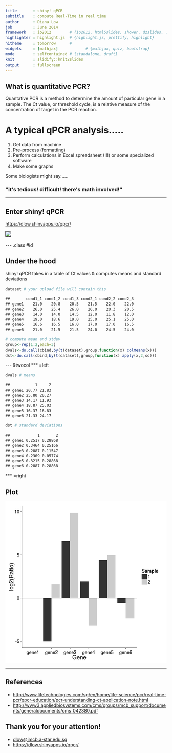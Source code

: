 ```yaml
---
title       : shiny! qPCR
subtitle    : compute Real-Time in real time 
author      : Diana Low
job         : June 2014
framework   : io2012        # {io2012, html5slides, shower, dzslides, ...}
highlighter : highlight.js  # {highlight.js, prettify, highlight}
hitheme     : tomorrow      # 
widgets     : [mathjax]            # {mathjax, quiz, bootstrap}
mode        : selfcontained # {standalone, draft}
knit        : slidify::knit2slides
output      : fullscreen
---   
```


## What is quantitative PCR?

Quantative PCR is a method to determine the amount of particular gene in a sample. 
The Ct value, or threshold cycle, is a relative measure of the concentration of target in the PCR reaction.

# A typical qPCR analysis.....

1. Get data from machine
2. Pre-process (formatting)
3. Perform calculations in Excel spreadsheet (!!!) or some specialized software
4. Make some graphs

Some biologists might say...... <h3 class="red2">"it's tedious! difficult! there's math involved!"</h3>

---

## Enter shiny! qPCR 
https://dlow.shinyapps.io/qpcr/

<img style="border:1px solid black" src="https://raw.githubusercontent.com/dianalow/dianalow.github.io/master/images/qpcr_snapshot.png" width=800>

--- .class #id 
## Under the hood
shiny! qPCR takes in a table of Ct values & computes means and standard deviations


```r
dataset # your upload file will contain this
```

```
##       cond1_1 cond1_2 cond1_3 cond2_1 cond2_2 cond2_3
## gene1    21.0    20.8    20.5    21.5    22.0    22.0
## gene2    26.0    25.4    26.0    20.0    20.3    20.5
## gene3    14.0    14.0    14.5    12.0    11.8    12.0
## gene4    19.0    18.6    19.0    25.0    25.1    25.0
## gene5    16.6    16.5    16.0    17.0    17.0    16.5
## gene6    21.0    21.5    21.5    24.0    24.5    24.0
```

```r
# compute mean and stdev
group<-rep(1:2,each=3)
dvals<-do.call(cbind,by(t(dataset),group,function(x) colMeans(x)))
dst<-do.call(cbind,by(t(dataset),group,function(x) apply(x,2,sd)))
```

--- &twocol
*** =left

```r
dvals # means
```

```
##           1     2
## gene1 20.77 21.83
## gene2 25.80 20.27
## gene3 14.17 11.93
## gene4 18.87 25.03
## gene5 16.37 16.83
## gene6 21.33 24.17
```

```r
dst # standard deviations
```

```
##            1       2
## gene1 0.2517 0.28868
## gene2 0.3464 0.25166
## gene3 0.2887 0.11547
## gene4 0.2309 0.05774
## gene5 0.3215 0.28868
## gene6 0.2887 0.28868
```

*** =right
## Plot
![plot of chunk unnamed-chunk-4](assets/fig/unnamed-chunk-4.png) 

---
## References
* http://www.lifetechnologies.com/sg/en/home/life-science/pcr/real-time-pcr/qpcr-education/pcr-understanding-ct-application-note.html
* http://www3.appliedbiosystems.com/cms/groups/mcb_support/documents/generaldocuments/cms_042380.pdf

## Thank you for your attention!
* dlow@imcb.a-star.edu.sg
* https://dlow.shinyapps.io/qpcr/
